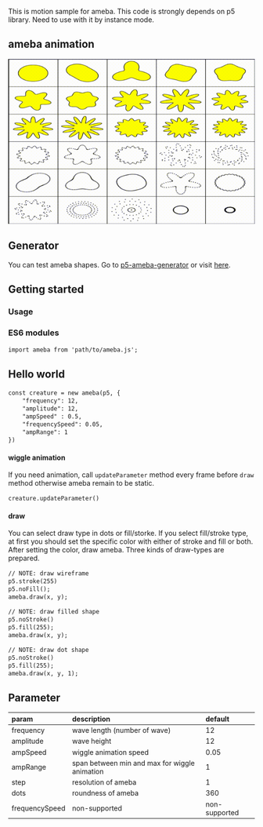 
This is motion sample for ameba.
This code is strongly depends on p5 library.
Need to use with it by instance mode.


## ameba animation
![sample](./sample.gif)

## Generator
You can test ameba shapes. Go to [p5-ameba-generator](https://github.com/mitsuyacider/p5-ameba-generator) or visit [here](https://www.openprocessing.org/sketch/674184).

## Getting started
### Usage
### ES6 modules
```
import ameba from 'path/to/ameba.js';
```

## Hello world
```
const creature = new ameba(p5, {
    "frequency": 12,
    "amplitude": 12,
    "ampSpeed" : 0.5,
    "frequencySpeed": 0.05,
    "ampRange": 1
})
```

#### wiggle animation
If you need animation, call `updateParameter` method every frame before `draw` method otherwise ameba remain to be static.
```
creature.updateParameter()
```
#### draw
You can select draw type in dots or fill/storke. If you select fill/stroke type, at first you should set the specific color with either of stroke and fill or both. After setting the color, draw ameba. Three kinds of draw-types are prepared.

```:wireframe
// NOTE: draw wireframe
p5.stroke(255)
p5.noFill();
ameba.draw(x, y);
```

```:fill
// NOTE: draw filled shape
p5.noStroke()
p5.fill(255);
ameba.draw(x, y);
```

```:dots
// NOTE: draw dot shape
p5.noStroke()
p5.fill(255);
ameba.draw(x, y, 1);
```

## Parameter
|param|description|default|
|:--|:--|:--|
|frequency|wave length (number of wave)|12|
|amplitude|wave height|12|
|ampSpeed|wiggle animation speed|0.05|
|ampRange|span between min and max for wiggle animation|1|
|step|resolution of ameba|1|
|dots|roundness of ameba|360|
|frequencySpeed|non-supported|non-supported|
